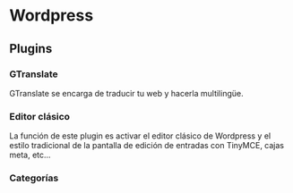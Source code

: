 # Wordpress
## Plugins
### GTranslate
<p> GTranslate se encarga de traducir tu web y hacerla multilingüe.
  
### Editor clásico
<p> La función de este plugin es activar el editor clásico de Wordpress y el estilo tradicional de la pantalla de edición de entradas con TinyMCE, cajas meta, etc... </p>

### Categorías
